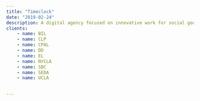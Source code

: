 ```yaml
---
title: "Timeclock"
date: "2019-02-24"
description: A digital agency focused on innovative work for social good. We partner with universities, nonprofits, authors, and others to maximize their public impact, and we have special experience in translating academic concepts and datasets to the general public via engaging human-centered design, copy, and data visualization.
clients:
    - name: BIL
    - name: CLP
    - name: CPAL
    - name: DD
    - name: EL
    - name: NYCLA
    - name: SBC
    - name: SEDA
    - name: UCLA
    

---
```


